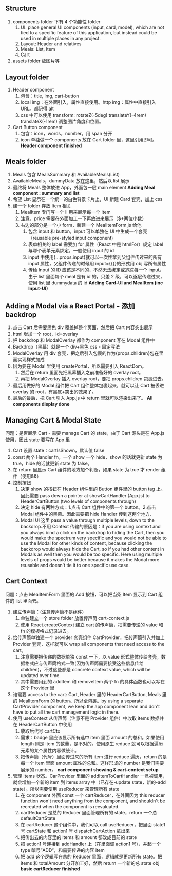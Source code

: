 ## Structure

1. components folder 下有 4 个功能性 folder
   1. UI: place general UI components (input, card, model), which are not tied to a specific feature of this application, but instead could be used in multiple places in any project.
   2. Layout: Header and relatives
   3. Meals: List, Item
   4. Cart
2. assets folder 放图片等

## Layout folder

1. Header component
   1. 包含：title, img, cart-button
   2. local img：在外面引入，属性直接使用。http img：属性中直接引入 URL。都记得 alt
   3. css 中可以使用 transform: rotateZ(-5deg) translateY(-4rem) translateX(-1rem) 调整图片角度和位置。
2. Cart Button component
   1. 包含：icon，words，number。用 span 分开
   2. icon 单独做一个 components 放在 Cart folder 里，这里引用即可。
      **Header component finished**

## Meals folder

1. Meals 包含 MealsSummary 和 AvailableMeals(List)
2. AvailableMeals，dummyData 放在这里，然后以 list 展示
3. 最终将 Meals 整体放进 App，外面包一层 main element
   **Adding Meal component : summary and list**
4. 希望 List 显示在一个统一的白色背景卡片上，UI 新建 Card 套壳，加上 css
5. 建一个 folder 存放 Item 相关
   1. MealItem 专门写一个 li 用来展示每一个 Item
   2. 注意，price 需要在外面加工一下再放进来展示（$+两位小数）
   3. 右边的部分是一个小 form，新建一个 MealItemForm.js 给他
      1. 包含 input 和 button，input 可以单独在 UI 中生成一个套壳（reusable pre-styled input component)
      2. 表单相关的 label 需要加 for 属性（React 中是 htmlFor）规定 label 与哪个表单元素绑定，一般使用 input 的 id
      3. input 中使用{…props.input}就可以一次性拿到父组件传过来的所有 input 属性，父组件传递的时候用 input={{}}的形式用 obj 写所有属性
      4. 传给 Input 的 ID 应该是不同的，不然无法绑定或追踪每一个 input。由于 list 里面每个 meal 是有 id 的，只差 2 级，可以逐层传递过来，使用 list 里 dummydata 的 id
         **Adding Card-UI and MealItem (inc Input-UI)**

## Adding a Modal via a React Portal - 添加 backdrop

1. 点击 Cart 后需要黑色 div 覆盖掉整个页面，然后把 Cart 内容突出展示
2. html 增加一个 root，id=overlay
3. 把 backdrop 和 ModalOverlay 都作为 component 写在 Modal 组件中
4. Backdrop（黑幕）就是一个 div+黑色 css - 固定写法
5. ModalOverlay 用 div 套壳，把之后引入包裹的作为{props.children}包在里面实现样式加成
6. 因为要在 Modal 里使用 createPortal，所以需要引入 ReactDom。
   1. 然后在 return 里面先把黑幕插入之前准备好的 overlay root。
   2. 再把 ModalOverlay 插入 overlay root，要把 props.children 包裹进去。
7. 最后用做好的 Modal 组件把 Cart 组件整体包裹起来，就可以让 Cart 被丢进 overlay 的 root，有黑底+突出的效果了。
8. 最后的最后，把 Cart 引入 App.js 中 return 里就可以渲染出来了。
   **All components display done**

## Managing Cart & Modal State

问题：是否展示 Cart - 需要 manage Cart 的 state，由于 Cart 源头是在 App.js 使用，因此 state 要写在 App 里

1. Cart 设置 state：cartIsShown，默认值 false
2. const 两个 Handler fn，一个 show 一个 hide，show 的话就更新 state 为 true，hide 的话就更新 state 为 false。
3. 在 return 里显示 Cart 组件的地方加个判断，如果 state 为 true 才 render 组件（使用&&）
4. 控制按钮
   1. 决定 show 的按钮在 Header 组件里的 Button 组件里的 button tag 上。因此需要 pass down a pointer at showCartHandler (App.js) to HeaderCartButton.(two levels of components through)
   2. 决定 hide 有两种方式：1.点击 Cart 组件中的第一个 button。2.点击 Modal 组件中的黑幕。因此需要把 hide Handler 传到这两个地方.
   3. Modal UI 这里 pass a value through multiple levels, down to the backdrop.不用 Context 传输的原因是：if you are using context and you always bind a click on the backdrop to hiding the Cart, then you would make the spectrum very specific and you would not be able to use the Modal for other kinds of content, because clicking the backdrop would always hide the Cart, so if you had other content in Modals as well then you would be too specific. Here using multiple levels of props would be better because it makes the Modal more reusable and doesn't tie it to one specific use case.

## Cart Context

问题：点击 MealItemForm 里面的 Add 按钮，可以把当条 Item 显示到 Cart 组件的 list 里面去。

1. 建立传声筒：(注意传声筒不是组件)
   1. 单独建立一个 store folder 放置传声筒 cart-context.js
   2. 使用 React.createContext 建立 cart 的传声筒，把需要传递的 value 和 fn 的模板格式记录进去。
2. 给传声筒单独建一个 provider 套壳组件 CartProvider，把传声筒引入并加上 Provider 套壳，这样就可以 wrap all components that need access to the cart。
   1. 注意需要把传递的数据单独 const 一下，以 value 形式整体传给套壳，数据格式应与传声筒格式一致(因为传声筒需要接受这些信息传给 children)，不过这些都是 concrete context value, which will be updated over time.
   2. 其中需要用到的 addItem 和 removeItem 两个 fn 的具体函数也可以写在这个 Provider 里
3. 谁需要 access to the cart: Cart, Header 里的 HeaderCartButton, Meals 里的 MealItemForm 的 button。所以全包裹。by using a separate CartProvider component, we keep the app component lean and don't have to put all the cart management logic in there.
4. 使用 useContext 从传声筒（注意不是 Provider 组件）中收取 items 数据并在 HeaderCartButton 中使用
   1. 收取后代号 cartCtx
   2. 需求：badge 里应该显示所有选中 item 里面 amount 的总和。如果使用 length 则是 item 的数量，是不对的。使用原生 reduce 就可以根据遍历元素的某个属性内容做统计。
   3. 把传声筒（代号）里面传过来的所有 item 进行 reduce 遍历，return 的是每一个 item 里面 amount 属性的总和。这样形成的 number 是我们需要展示的 number。
      **cart component showing & cart-context setup**
5. 管理 Items 状态。CarProvider 里面的 addItemToCartHandler 一旦被调用，就会增加一个新的 item 到 items array 中（已存在-update state，新的-add state）。所以需要使用 useReducer 来管理所有 state
   1. 在 component 外面 const 一个 cartReducer，在外面因为 this reducer function won't need anything from the component, and shouldn't be recreated when the component is reevaluated.
   2. cartReducer 是总的 Reducer 里面管理所有的 state，return 一个总 defaultCartState
   3. 在 cartReducer 这个组件中，我们可以 call useReducer，把里面 state1 号 cartState 和 action1 号 dispatchCartAction 拿出来
   4. 把传出去的内容里的 items 和 amount 都改成目前的 state
   5. 把 action1 号连接到 addHandler 上（在里面调 action1 号），并起一个 type 暗号”ADD“，和需要传递的内容 item
   6. 把 add 这个逻辑写在总的 Reducer 里面，逻辑就是更新所有 state。把 items 和 totalAmount 分开加工好，然后 return 一个新的总 state obj
      **basic cartReducer finished**
